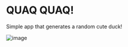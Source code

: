 # QUAQ QUAQ!

Simple app that generates a random cute duck!

![image](https://github.com/ShivgunGaming/quaq-quaq/assets/102505925/345c5d18-584b-42b3-9bbc-c32e0b7e10b3)
